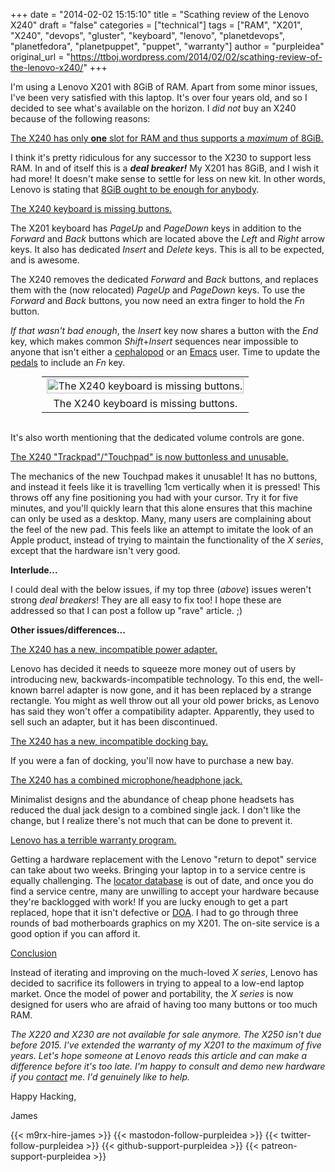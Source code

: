 +++
date = "2014-02-02 15:15:10"
title = "Scathing review of the Lenovo X240"
draft = "false"
categories = ["technical"]
tags = ["RAM", "X201", "X240", "devops", "gluster", "keyboard", "lenovo", "planetdevops", "planetfedora", "planetpuppet", "puppet", "warranty"]
author = "purpleidea"
original_url = "https://ttboj.wordpress.com/2014/02/02/scathing-review-of-the-lenovo-x240/"
+++

I'm using a Lenovo X201 with 8GiB of RAM. Apart from some minor issues, I've been very satisfied with this laptop. It's over four years old, and so I decided to see what's available on the horizon. I <em>did not</em> buy an X240 because of the following reasons:

<span style="text-decoration:underline;">The X240 has only <strong>one</strong> slot for RAM and thus supports a <em>maximum</em> of 8GiB.</span>

I think it's pretty ridiculous for any successor to the X230 to support less RAM. In and of itself this is a <strong><em>deal breaker!</em></strong> My X201 has 8GiB, and I wish it had more! It doesn't make sense to settle for less on new kit. In other words, Lenovo is stating that <a href="https://en.wikiquote.org/wiki/Bill_Gates">8GiB ought to be enough for anybody</a>.

<span style="text-decoration:underline;">The X240 keyboard is missing buttons.</span>

The X201 keyboard has <em>PageUp</em> and <em>PageDown</em> keys in addition to the <em>Forward</em> and <em>Back</em> buttons which are located above the <em>Left</em> and <em>Right</em> arrow keys. It also has dedicated <em>Insert</em> and <em>Delete</em> keys. This is all to be expected, and is awesome.

The X240 removes the dedicated <em>Forward</em> and <em>Back</em> buttons, and replaces them with the (now relocated) <em>PageUp</em> and <em>PageDown</em> keys. To use the <em>Forward</em> and <em>Back</em> buttons, you now need an extra finger to hold the <em>Fn</em> button.

<em>If that wasn't bad enough</em>, the <em>Insert</em> key now shares a button with the <em>End</em> key, which makes common <em>Shift</em>+<em>Insert</em> sequences near impossible to anyone that isn't either a <a href="https://en.wikipedia.org/wiki/Octopus">cephalopod</a> or an <a href="https://www.gnu.org/software/emacs/manual/html_node/emacs/Modifier-Keys.html">Emacs</a> user. Time to update the <a href="http://www.emacswiki.org/emacs/FootSwitches">pedals</a> to include an <em>Fn</em> key.

<table style="text-align:center; width:80%; margin:0 auto;"><tr><td><a href="x240-keyboard.jpg"><img class="size-full wp-image-742" src="x240-keyboard.jpg" alt="The X240 keyboard is missing buttons." width="100%" height="100%" /></a></td></tr><tr><td> The X240 keyboard is missing buttons.</td></tr></table></br />

It's also worth mentioning that the dedicated volume controls are gone.

<span style="text-decoration:underline;">The X240 "Trackpad"/"Touchpad" is now buttonless and unusable.</span>

The mechanics of the new Touchpad makes it unusable! It has no buttons, and instead it feels like it is travelling 1cm vertically when it is pressed! This throws off any fine positioning you had with your cursor. Try it for five minutes, and you'll quickly learn that this alone ensures that this machine can only be used as a desktop. Many, many users are complaining about the feel of the new pad. This feels like an attempt to imitate the look of an Apple product, instead of trying to maintain the functionality of the <em>X series</em>, except that the hardware isn't very good.

<strong>Interlude...</strong>

I could deal with the below issues, if my top three (<em>above</em>) issues weren't strong <em>deal breakers</em>! They are all easy to fix too! I hope these are addressed so that I can post a follow up "rave" article. ;)

<strong>Other issues/differences...</strong>

<span style="text-decoration:underline;">The X240 has a new, incompatible power adapter.</span>

Lenovo has decided it needs to squeeze more money out of users by introducing new, backwards-incompatible technology. To this end, the well-known barrel adapter is now gone, and it has been replaced by a strange rectangle. You might as well throw out all your old power bricks, as Lenovo has said they won't offer a compatibility adapter. Apparently, they used to sell such an adapter, but it has been discontinued.

<span style="text-decoration:underline;">The X240 has a new, incompatible docking bay.</span>

If you were a fan of docking, you'll now have to purchase a new bay.

<span style="text-decoration:underline;">The X240 has a combined microphone/headphone jack.</span>

Minimalist designs and the abundance of cheap phone headsets has reduced the dual jack design to a combined single jack. I don't like the change, but I realize there's not much that can be done to prevent it.

<span style="text-decoration:underline;">Lenovo has a terrible warranty program.</span>

Getting a hardware replacement with the Lenovo "return to depot" service can take about two weeks. Bringing your laptop in to a service centre is equally challenging. The <a href="http://bplocator.lenovo.com/">locator database</a> is out of date, and once you do find a service centre, many are unwilling to accept your hardware because they're backlogged with work! If you are lucky enough to get a part replaced, hope that it isn't defective or <a href="https://en.wikipedia.org/wiki/Dead_on_arrival">DOA</a>. I had to go through three rounds of bad motherboards graphics on my X201. The on-site service is a good option if you can afford it.

<span style="text-decoration:underline;">Conclusion</span>

Instead of iterating and improving on the much-loved <em>X series</em>, Lenovo has decided to sacrifice its followers in trying to appeal to a low-end laptop market. Once the model of power and portability, the <em>X series</em> is now designed for users who are afraid of having too many buttons or too much RAM.

<em>The X220 and X230 are not available for sale anymore. The X250 isn't due before 2015. I've extended the warranty of my X201 to the maximum of five years. Let's hope someone at Lenovo reads this article and can make a difference before it's too late. I'm happy to consult and demo new hardware if you <a title="contact" href="/contact/">contact</a> me. I'd genuinely like to help.</em>

Happy Hacking,

James

{{< m9rx-hire-james >}}
{{< mastodon-follow-purpleidea >}}
{{< twitter-follow-purpleidea >}}
{{< github-support-purpleidea >}}
{{< patreon-support-purpleidea >}}
